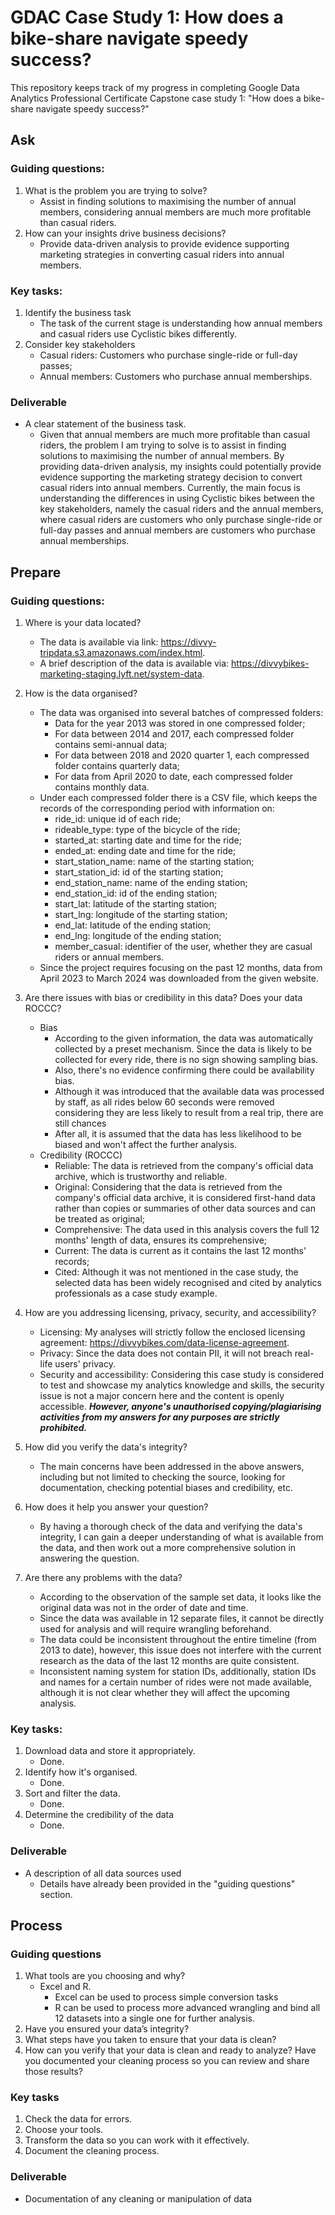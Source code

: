 # GDAC Case Study 1: How does a bike-share navigate speedy success?
This repository keeps track of my progress in completing Google Data Analytics Professional Certificate Capstone case study 1: "How does a bike-share navigate speedy success?"

## Ask
### Guiding questions:
1. What is the problem you are trying to solve?
    - Assist in finding solutions to maximising the number of annual members, considering annual members are much more profitable than casual riders.
2. How can your insights drive business decisions?
    - Provide data-driven analysis to provide evidence supporting marketing strategies in converting casual riders into annual members.

### Key tasks:
1. Identify the business task
    - The task of the current stage is understanding how annual members and casual riders use Cyclistic bikes differently. 
2. Consider key stakeholders
    - Casual riders: Customers who purchase single-ride or full-day passes;
    - Annual members: Customers who purchase annual memberships.

### Deliverable
- A clear statement of the business task.
    - Given that annual members are much more profitable than casual riders, the problem I am trying to solve is to assist in finding solutions to maximising the number of annual members. By providing data-driven analysis, my insights could potentially provide evidence supporting the marketing strategy decision to convert casual riders into annual members. Currently, the main focus is understanding the differences in using Cyclistic bikes between the key stakeholders, namely the casual riders and the annual members, where casual riders are customers who only purchase single-ride or full-day passes and annual members are customers who purchase annual memberships.

## Prepare
### Guiding questions:
1. Where is your data located?
    - The data is available via link: https://divvy-tripdata.s3.amazonaws.com/index.html.
    - A brief description of the data is available via: https://divvybikes-marketing-staging.lyft.net/system-data.  
2. How is the data organised?
    - The data was organised into several batches of compressed folders:
        - Data for the year 2013 was stored in one compressed folder;
        - For data between 2014 and 2017, each compressed folder contains semi-annual data;
        - For data between 2018 and 2020 quarter 1, each compressed folder contains quarterly data;
        - For data from April 2020 to date, each compressed folder contains monthly data.
    - Under each compressed folder there is a CSV file, which keeps the records of the corresponding period with information on:
        - ride_id: unique id of each ride;
        - rideable_type: type of the bicycle of the ride;
        - started_at: starting date and time for the ride;
        - ended_at: ending date and time for the ride;
        - start_station_name: name of the starting station;
        - start_station_id: id of the starting station;
        - end_station_name: name of the ending station;
        - end_station_id: id of the ending station;
        - start_lat: latitude of the starting station;
        - start_lng: longitude of the starting station;
        - end_lat: latitude of the ending station;
        - end_lng: longitude of the ending station;
        - member_casual: identifier of the user, whether they are casual riders or annual members.
    - Since the project requires focusing on the past 12 months, data from April 2023 to March 2024 was downloaded from the given website.

3. Are there issues with bias or credibility in this data? Does your data ROCCC?
    - Bias
        - According to the given information, the data was automatically collected by a preset mechanism. Since the data is likely to be collected for every ride, there is no sign showing sampling bias.
        - Also, there's no evidence confirming there could be availability bias.
        - Although it was introduced that the available data was processed by staff, as all rides below 60 seconds were removed considering they are less likely to result from a real trip, there are still chances 
        - After all, it is assumed that the data has less likelihood to be biased and won't affect the further analysis.    
    - Credibility (ROCCC)
        - Reliable: The data is retrieved from the company's official data archive, which is trustworthy and reliable.
        - Original: Considering that the data is retrieved from the company's official data archive, it is considered first-hand data rather than copies or summaries of other data sources and can be treated as original; 
        - Comprehensive: The data used in this analysis covers the full 12 months' length of data, ensures its comprehensive;
        - Current: The data is current as it contains the last 12 months' records;
        - Cited: Although it was not mentioned in the case study, the selected data has been widely recognised and cited by analytics professionals as a case study example. 
4. How are you addressing licensing, privacy, security, and accessibility?
    - Licensing: My analyses will strictly follow the enclosed licensing agreement: https://divvybikes.com/data-license-agreement.
    - Privacy: Since the data does not contain PII, it will not breach real-life users' privacy.
    - Security and accessibility: Considering this case study is considered to test and showcase my analytics knowledge and skills, the security issue is not a major concern here and the content is openly accessible. **_However, anyone's unauthorised copying/plagiarising activities from my answers for any purposes are strictly prohibited._**
5. How did you verify the data's integrity?
    - The main concerns have been addressed in the above answers, including but not limited to checking the source, looking for documentation, checking potential biases and credibility, etc. 
6. How does it help you answer your question?
    - By having a thorough check of the data and verifying the data's integrity, I can gain a deeper understanding of what is available from the data, and then work out a more comprehensive solution in answering the question.  
7. Are there any problems with the data?
    - According to the observation of the sample set data, it looks like the original data was not in the order of date and time.
    - Since the data was available in 12 separate files, it cannot be directly used for analysis and will require wrangling beforehand.
    - The data could be inconsistent throughout the entire timeline (from 2013 to date), however, this issue does not interfere with the current research as the data of the last 12 months are quite consistent.
    - Inconsistent naming system for station IDs, additionally, station IDs and names for a certain number of rides were not made available, although it is not clear whether they will affect the upcoming analysis. 

### Key tasks:
1. Download data and store it appropriately.
    - Done.
2. Identify how it's organised.
    - Done. 
3. Sort and filter the data.
    - Done.
4. Determine the credibility of the data
    - Done.

### Deliverable 
- A description of all data sources used
    - Details have already been provided in the "guiding questions" section. 

## Process
### Guiding questions
1. What tools are you choosing and why?
    - Excel and R.
        - Excel can be used to process simple conversion tasks
        - R can be used to process more advanced wrangling and bind all 12 datasets into a single one for further analysis. 
3. Have you ensured your data’s integrity?
4. What steps have you taken to ensure that your data is clean?
5. How can you verify that your data is clean and ready to analyze? Have you documented your cleaning process so you can review and share those
results?

### Key tasks
1. Check the data for errors.
2. Choose your tools.
3. Transform the data so you can work with it effectively.
4. Document the cleaning process.

### Deliverable 
- Documentation of any cleaning or manipulation of data
